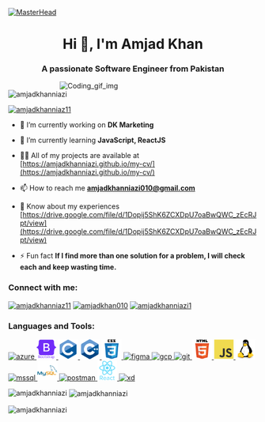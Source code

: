 [![MasterHead](https://i.ibb.co/3hSqvKn/209438619-25091cdf-a126-4e95-a24c-5efdf8057606.gif)](https://amjadkhanniazi.github.io/my-cv/)

<h1 align="center">Hi 👋, I'm Amjad Khan</h1>
<h3 align="center">A passionate Software Engineer from Pakistan</h3>

<img align="right" alt="Coding_gif_img" width="400" src="https://media2.giphy.com/media/v1.Y2lkPTc5MGI3NjExcmVkM2F0ZWZ4cjdpcWVvc20zcjVmbXlwY2h1Z21ldmpmaTQyNjYyZiZlcD12MV9pbnRlcm5hbF9naWZfYnlfaWQmY3Q9cw/H7f5ZGjvKXBaLbBigO/giphy.gif">

<p align="left"> <img src="https://komarev.com/ghpvc/?username=amjadkhanniazi&label=Profile%20views&color=0e75b6&style=flat" alt="amjadkhanniazi" /> </p>

<p align="left"> <a href="https://twitter.com/amjadkhanniaz11" target="blank"><img src="https://img.shields.io/twitter/follow/amjadkhanniaz11?logo=twitter&style=for-the-badge" alt="amjadkhanniaz11" /></a> </p>

- 🔭 I’m currently working on **DK Marketing**

- 🌱 I’m currently learning **JavaScript, ReactJS**

- 👨‍💻 All of my projects are available at [https://amjadkhanniazi.github.io/my-cv/](https://amjadkhanniazi.github.io/my-cv/)

- 📫 How to reach me **amjadkhanniazi010@gmail.com**

- 📄 Know about my experiences [https://drive.google.com/file/d/1Dopij5ShK6ZCXDpU7oaBwQWC_zEcRJpt/view](https://drive.google.com/file/d/1Dopij5ShK6ZCXDpU7oaBwQWC_zEcRJpt/view)

- ⚡ Fun fact **If I find more than one solution for a problem, I will check each and keep wasting time.**

<h3 align="left">Connect with me:</h3>
<p align="left">
<a href="https://twitter.com/amjadkhanniaz11" target="blank"><img align="center" src="https://raw.githubusercontent.com/rahuldkjain/github-profile-readme-generator/master/src/images/icons/Social/twitter.svg" alt="amjadkhanniaz11" height="30" width="40" /></a>
<a href="https://linkedin.com/in/amjadkhan010" target="blank"><img align="center" src="https://raw.githubusercontent.com/rahuldkjain/github-profile-readme-generator/master/src/images/icons/Social/linked-in-alt.svg" alt="amjadkhan010" height="30" width="40" /></a>
<a href="https://instagram.com/amjadkhanniazi1" target="blank"><img align="center" src="https://raw.githubusercontent.com/rahuldkjain/github-profile-readme-generator/master/src/images/icons/Social/instagram.svg" alt="amjadkhanniazi1" height="30" width="40" /></a>
</p>

<h3 align="left">Languages and Tools:</h3>
<p align="left"> <a href="https://azure.microsoft.com/en-in/" target="_blank" rel="noreferrer"> <img src="https://www.vectorlogo.zone/logos/microsoft_azure/microsoft_azure-icon.svg" alt="azure" width="40" height="40"/> </a> <a href="https://getbootstrap.com" target="_blank" rel="noreferrer"> <img src="https://raw.githubusercontent.com/devicons/devicon/master/icons/bootstrap/bootstrap-plain-wordmark.svg" alt="bootstrap" width="40" height="40"/> </a> <a href="https://www.cprogramming.com/" target="_blank" rel="noreferrer"> <img src="https://raw.githubusercontent.com/devicons/devicon/master/icons/c/c-original.svg" alt="c" width="40" height="40"/> </a> <a href="https://www.w3schools.com/cpp/" target="_blank" rel="noreferrer"> <img src="https://raw.githubusercontent.com/devicons/devicon/master/icons/cplusplus/cplusplus-original.svg" alt="cplusplus" width="40" height="40"/> </a> <a href="https://www.w3schools.com/css/" target="_blank" rel="noreferrer"> <img src="https://raw.githubusercontent.com/devicons/devicon/master/icons/css3/css3-original-wordmark.svg" alt="css3" width="40" height="40"/> </a> <a href="https://www.figma.com/" target="_blank" rel="noreferrer"> <img src="https://www.vectorlogo.zone/logos/figma/figma-icon.svg" alt="figma" width="40" height="40"/> </a> <a href="https://cloud.google.com" target="_blank" rel="noreferrer"> <img src="https://www.vectorlogo.zone/logos/google_cloud/google_cloud-icon.svg" alt="gcp" width="40" height="40"/> </a> <a href="https://git-scm.com/" target="_blank" rel="noreferrer"> <img src="https://www.vectorlogo.zone/logos/git-scm/git-scm-icon.svg" alt="git" width="40" height="40"/> </a> <a href="https://www.w3.org/html/" target="_blank" rel="noreferrer"> <img src="https://raw.githubusercontent.com/devicons/devicon/master/icons/html5/html5-original-wordmark.svg" alt="html5" width="40" height="40"/> </a> <a href="https://developer.mozilla.org/en-US/docs/Web/JavaScript" target="_blank" rel="noreferrer"> <img src="https://raw.githubusercontent.com/devicons/devicon/master/icons/javascript/javascript-original.svg" alt="javascript" width="40" height="40"/> </a> <a href="https://www.linux.org/" target="_blank" rel="noreferrer"> <img src="https://raw.githubusercontent.com/devicons/devicon/master/icons/linux/linux-original.svg" alt="linux" width="40" height="40"/> </a> <a href="https://www.microsoft.com/en-us/sql-server" target="_blank" rel="noreferrer"> <img src="https://www.svgrepo.com/show/303229/microsoft-sql-server-logo.svg" alt="mssql" width="40" height="40"/> </a> <a href="https://www.mysql.com/" target="_blank" rel="noreferrer"> <img src="https://raw.githubusercontent.com/devicons/devicon/master/icons/mysql/mysql-original-wordmark.svg" alt="mysql" width="40" height="40"/> </a> <a href="https://postman.com" target="_blank" rel="noreferrer"> <img src="https://www.vectorlogo.zone/logos/getpostman/getpostman-icon.svg" alt="postman" width="40" height="40"/> </a> <a href="https://reactjs.org/" target="_blank" rel="noreferrer"> <img src="https://raw.githubusercontent.com/devicons/devicon/master/icons/react/react-original-wordmark.svg" alt="react" width="40" height="40"/> </a> <a href="https://www.adobe.com/products/xd.html" target="_blank" rel="noreferrer"> <img src="https://cdn.worldvectorlogo.com/logos/adobe-xd.svg" alt="xd" width="40" height="40"/> </a> </p>

<p><img align="left" src="https://github-readme-stats.vercel.app/api/top-langs?username=amjadkhanniazi&show_icons=true&locale=en&layout=compact" alt="amjadkhanniazi" /></p>

<p>&nbsp;<img align="center" src="https://github-readme-stats.vercel.app/api?username=amjadkhanniazi&show_icons=true&locale=en" alt="amjadkhanniazi" /></p>

<p><img align="center" src="https://github-readme-streak-stats.herokuapp.com/?user=amjadkhanniazi&" alt="amjadkhanniazi" /></p>
